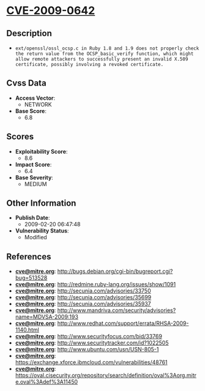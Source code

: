 
# [CVE-2009-0642](https://cve.mitre.org/cgi-bin/cvename.cgi?name=CVE-2009-0642)

## Description

- `ext/openssl/ossl_ocsp.c in Ruby 1.8 and 1.9 does not properly check the return value from the OCSP_basic_verify function, which might allow remote attackers to successfully present an invalid X.509 certificate, possibly involving a revoked certificate.`

## Cvss Data

- **Access Vector**:
  - NETWORK
- **Base Score**:
  - 6.8

## Scores

- **Exploitability Score**:
  - 8.6
- **Impact Score**:
  - 6.4
- **Base Severity**:
  - MEDIUM

## Other Information

- **Publish Date**:
  - 2009-02-20 06:47:48
- **Vulnerability Status**:
  - Modified

## References

- **cve@mitre.org**: http://bugs.debian.org/cgi-bin/bugreport.cgi?bug=513528
- **cve@mitre.org**: http://redmine.ruby-lang.org/issues/show/1091
- **cve@mitre.org**: http://secunia.com/advisories/33750
- **cve@mitre.org**: http://secunia.com/advisories/35699
- **cve@mitre.org**: http://secunia.com/advisories/35937
- **cve@mitre.org**: http://www.mandriva.com/security/advisories?name=MDVSA-2009:193
- **cve@mitre.org**: http://www.redhat.com/support/errata/RHSA-2009-1140.html
- **cve@mitre.org**: http://www.securityfocus.com/bid/33769
- **cve@mitre.org**: http://www.securitytracker.com/id?1022505
- **cve@mitre.org**: http://www.ubuntu.com/usn/USN-805-1
- **cve@mitre.org**: https://exchange.xforce.ibmcloud.com/vulnerabilities/48761
- **cve@mitre.org**: https://oval.cisecurity.org/repository/search/definition/oval%3Aorg.mitre.oval%3Adef%3A11450
